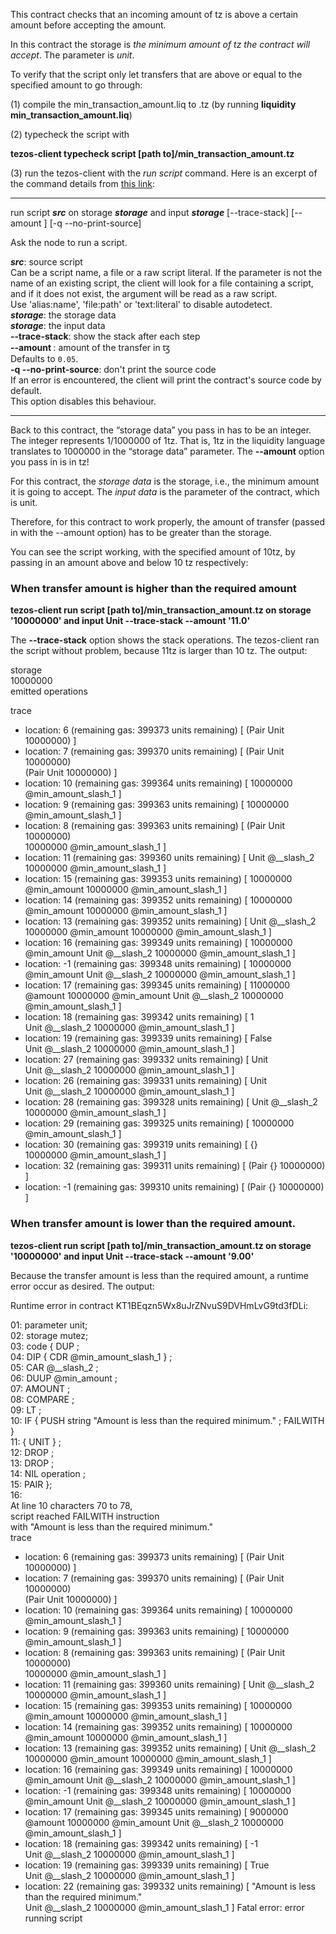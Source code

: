 This contract checks that an incoming amount of tz is above a certain amount before accepting the amount.  

In this contract the storage is *the minimum amount of tz the contract will accept*.  The parameter is *unit*.

To verify that the script only let transfers that are above or equal to the specified amount to go through:

(1) compile the min_transaction_amount.liq to .tz (by running **liquidity min_transaction_amount.liq**)

(2) typecheck the script with 

**tezos-client typecheck script [path to]/min_transaction_amount.tz**

(3) run the tezos-client with the *run script* command.  Here is an excerpt of the command details from [this link](https://tezos.gitlab.io/alphanet/api/cli-commands.html#client-manual):

-----------------------------------------------------

run script ***src*** on storage ***storage*** and input ***storage*** [--trace-stack] [--amount <amount>] [-q --no-print-source]  

Ask the node to run a script.  

***src***: source script  
  Can be a script name, a file or a raw script literal. If the parameter is
  not the name of an existing script, the client will look for a file
  containing a script, and if it does not exist, the argument will be read as
  a raw script.  
  Use 'alias:name', 'file:path' or 'text:literal' to disable autodetect.  
***storage***: the storage data  
***storage***: the input data  
**--trace-stack**: show the stack after each step  
**--amount <amount>**: amount of the transfer in ꜩ  
  Defaults to `0.05`.  
**-q --no-print-source**: don't print the source code  
  If an error is encountered, the client will print the contract's source
  code by default.  
  This option disables this behaviour.  

-------------------------------------------------------

Back to this contract, the “storage data” you pass in has to be an integer.  The integer represents 1/1000000 of 1tz.  That is, 1tz in the liquidity language translates to 1000000 in the “storage data” parameter.  The **--amount** option you pass in is in tz!    

For this contract, the *storage data* is the storage, i.e., the minimum amount it is going to accept.  The *input data* is the parameter of the contract, which is unit.  

Therefore, for this contract to work properly, the amount of transfer (passed in with the --amount option) has to be greater than the storage.

You can see the script working, with the specified amount of 10tz, by passing in an amount above and below 10 tz respectively:

### When transfer amount is higher than the required amount

**tezos-client run script [path to]/min_transaction_amount.tz on storage '10000000' and input Unit --trace-stack --amount '11.0'**  

The **--trace-stack** option shows the stack operations.  The tezos-client ran the script without problem, because 11tz is larger than 10 tz.  The output:

storage  
  10000000  
emitted operations  
  
trace  
  - location: 6 (remaining gas: 399373 units remaining)
    [ (Pair Unit 10000000)       ]
  - location: 7 (remaining gas: 399370 units remaining)
    [ (Pair Unit 10000000)  
      (Pair Unit 10000000)       ]
  - location: 10 (remaining gas: 399364 units remaining)
    [ 10000000          @min_amount_slash_1 ]
  - location: 9 (remaining gas: 399363 units remaining)
    [ 10000000          @min_amount_slash_1 ]
  - location: 8 (remaining gas: 399363 units remaining)
    [ (Pair Unit 10000000)  
      10000000          @min_amount_slash_1 ]
  - location: 11 (remaining gas: 399360 units remaining)
    [ Unit      @__slash_2
      10000000          @min_amount_slash_1 ]
  - location: 15 (remaining gas: 399353 units remaining)
    [ 10000000          @min_amount
      10000000          @min_amount_slash_1 ]
  - location: 14 (remaining gas: 399352 units remaining)
    [ 10000000          @min_amount
      10000000          @min_amount_slash_1 ]
  - location: 13 (remaining gas: 399352 units remaining)
    [ Unit      @__slash_2
      10000000          @min_amount
      10000000          @min_amount_slash_1 ]
  - location: 16 (remaining gas: 399349 units remaining)
    [ 10000000          @min_amount
      Unit      @__slash_2
      10000000          @min_amount_slash_1 ]
  - location: -1 (remaining gas: 399348 units remaining)
    [ 10000000          @min_amount
      Unit      @__slash_2
      10000000          @min_amount_slash_1 ]
  - location: 17 (remaining gas: 399345 units remaining)
    [ 11000000          @amount
      10000000          @min_amount
      Unit      @__slash_2
      10000000          @min_amount_slash_1 ]
  - location: 18 (remaining gas: 399342 units remaining)
    [ 1  
      Unit      @__slash_2
      10000000          @min_amount_slash_1 ]
  - location: 19 (remaining gas: 399339 units remaining)
    [ False  
      Unit      @__slash_2
      10000000          @min_amount_slash_1 ]
  - location: 27 (remaining gas: 399332 units remaining)
    [ Unit  
      Unit      @__slash_2
      10000000          @min_amount_slash_1 ]
  - location: 26 (remaining gas: 399331 units remaining)
    [ Unit  
      Unit      @__slash_2
      10000000          @min_amount_slash_1 ]
  - location: 28 (remaining gas: 399328 units remaining)
    [ Unit      @__slash_2
      10000000          @min_amount_slash_1 ]
  - location: 29 (remaining gas: 399325 units remaining)
    [ 10000000          @min_amount_slash_1 ]
  - location: 30 (remaining gas: 399319 units remaining)
    [ {}  
      10000000          @min_amount_slash_1 ]
  - location: 32 (remaining gas: 399311 units remaining)
    [ (Pair {} 10000000)         ]
  - location: -1 (remaining gas: 399310 units remaining)
    [ (Pair {} 10000000)         ]

### When transfer amount is lower than the required amount.

**tezos-client run script [path to]/min_transaction_amount.tz on storage '10000000' and input Unit --trace-stack --amount '9.00'**  

Because the transfer amount is less than the required amount, a runtime error occur as desired.  The output:

Runtime error in contract KT1BEqzn5Wx8uJrZNvuS9DVHmLvG9td3fDLi:  

  01: parameter unit;  
  02: storage mutez;  
  03: code { DUP ;  
  04:        DIP { CDR @min_amount_slash_1 } ;  
  05:        CAR @__slash_2 ;  
  06:        DUUP @min_amount ;  
  07:        AMOUNT ;  
  08:        COMPARE ;  
  09:        LT ;  
  10:        IF { PUSH string "Amount is less than the required minimum." ; FAILWITH }  
  11:           { UNIT } ;  
  12:        DROP ;  
  13:        DROP ;  
  14:        NIL operation ;  
  15:        PAIR };  
  16:   
At line 10 characters 70 to 78,  
script reached FAILWITH instruction  
with "Amount is less than the required minimum."  
trace  
  - location: 6 (remaining gas: 399373 units remaining)
    [ (Pair Unit 10000000)       ]
  - location: 7 (remaining gas: 399370 units remaining)
    [ (Pair Unit 10000000)  
      (Pair Unit 10000000)       ]
  - location: 10 (remaining gas: 399364 units remaining)
    [ 10000000          @min_amount_slash_1 ]
  - location: 9 (remaining gas: 399363 units remaining)
    [ 10000000          @min_amount_slash_1 ]
  - location: 8 (remaining gas: 399363 units remaining)
    [ (Pair Unit 10000000)  
      10000000          @min_amount_slash_1 ]
  - location: 11 (remaining gas: 399360 units remaining)
    [ Unit      @__slash_2
      10000000          @min_amount_slash_1 ]
  - location: 15 (remaining gas: 399353 units remaining)
    [ 10000000          @min_amount
      10000000          @min_amount_slash_1 ]
  - location: 14 (remaining gas: 399352 units remaining)
    [ 10000000          @min_amount
      10000000          @min_amount_slash_1 ]
  - location: 13 (remaining gas: 399352 units remaining)
    [ Unit      @__slash_2
      10000000          @min_amount
      10000000          @min_amount_slash_1 ]
  - location: 16 (remaining gas: 399349 units remaining)
    [ 10000000          @min_amount
      Unit      @__slash_2
      10000000          @min_amount_slash_1 ]
  - location: -1 (remaining gas: 399348 units remaining)
    [ 10000000          @min_amount
      Unit      @__slash_2
      10000000          @min_amount_slash_1 ]
  - location: 17 (remaining gas: 399345 units remaining)
    [ 9000000   @amount
      10000000          @min_amount
      Unit      @__slash_2
      10000000          @min_amount_slash_1 ]
  - location: 18 (remaining gas: 399342 units remaining)
    [ -1  
      Unit      @__slash_2
      10000000          @min_amount_slash_1 ]
  - location: 19 (remaining gas: 399339 units remaining)
    [ True  
      Unit      @__slash_2
      10000000          @min_amount_slash_1 ]
  - location: 22 (remaining gas: 399332 units remaining)
    [ "Amount is less than the required minimum."  
      Unit      @__slash_2
      10000000          @min_amount_slash_1 ]
Fatal error:
  error running script
